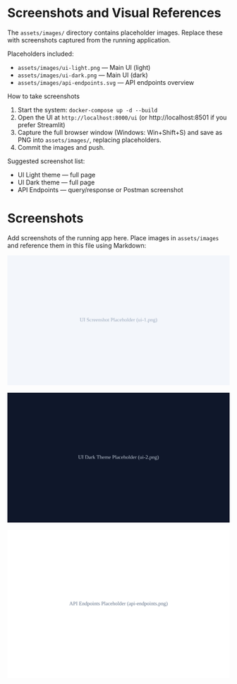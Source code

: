 # Screenshots and Visual References

The `assets/images/` directory contains placeholder images. Replace these with screenshots captured from the running application.

Placeholders included:

- `assets/images/ui-light.png` — Main UI (light)
- `assets/images/ui-dark.png` — Main UI (dark)
- `assets/images/api-endpoints.svg` — API endpoints overview

How to take screenshots

1. Start the system: `docker-compose up -d --build`
2. Open the UI at `http://localhost:8000/ui` (or http://localhost:8501 if you prefer Streamlit)
3. Capture the full browser window (Windows: Win+Shift+S) and save as PNG into `assets/images/`, replacing placeholders.
4. Commit the images and push.

Suggested screenshot list:

- UI Light theme — full page
- UI Dark theme — full page
- API Endpoints — query/response or Postman screenshot
# Screenshots

Add screenshots of the running app here. Place images in `assets/images` and reference them in this file using Markdown:

![UI screenshot](../assets/images/ui-1.png)

![UI dark theme screenshot](../assets/images/ui-2.png)

![API endpoints screenshot](../assets/images/api-endpoints.png)

